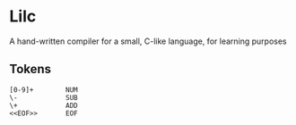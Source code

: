 # Lilc
A hand-written compiler for a small, C-like language, for learning purposes

## Tokens
```text
[0-9]+        NUM
\-            SUB
\+            ADD
<<EOF>>       EOF
```
